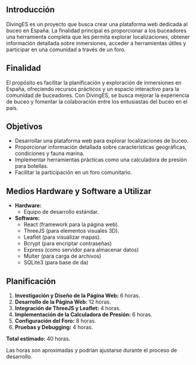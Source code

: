## Introducción
DivingES es un proyecto que busca crear una plataforma web dedicada al buceo en España. La finalidad principal es proporcionar a los buceadores una herramienta completa que les permita explorar localizaciones, obtener información detallada sobre inmersiones, acceder a herramientas útiles y participar en una comunidad a través de un foro.

## Finalidad
El propósito es facilitar la planificación y exploración de inmersiones en España, ofreciendo recursos prácticos y un espacio interactivo para la comunidad de buceadores. Con DivingES, se busca mejorar la experiencia de buceo y fomentar la colaboración entre los entusiastas del buceo en el país.

## Objetivos
- Desarrollar una plataforma web para explorar localizaciones de buceo.
- Proporcionar información detallada sobre características geográficas, condiciones y fauna marina.
- Implementar herramientas prácticas como una calculadora de presión para botellas.
- Facilitar la participación en un foro comunitario.

## Medios Hardware y Software a Utilizar
- **Hardware:**
  - Equipo de desarrollo estándar.
- **Software:**
  - React (framework para la página web).
  - ThreeJS (para elementos visuales 3D).
  - Leaflet (para visualizar mapas).
  - Bcrypt (para encriptar contraseñas)
  - Express (como servidor para almacenar datos)
  - Multer (para carga de archivos)
  - SQLite3 (para base de da)

## Planificación
1. **Investigación y Diseño de la Página Web:** 6 horas.
2. **Desarrollo de la Página Web:** 12 horas.
3. **Integración de ThreeJS y Leaflet:** 4 horas.
4. **Implementación de la Calculadora de Presión:** 6 horas.
5. **Configuración del Foro:** 8 horas.
6. **Pruebas y Debugging:** 4 horas.

**Total estimado:** 40 horas.

Las horas son aproximadas y podrían ajustarse durante el proceso de desarrollo.

